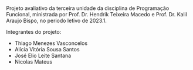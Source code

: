 # <Nome do Jogo>

Projeto avaliativo da terceira unidade da disciplina de Programação Funcional, ministrada por Prof. Dr. Hendrik Teixeira Macedo e Prof. Dr. Kalil Araujo Bispo, no periodo letivo de 2023.1. 

Integrantes do projeto:
- Thiago Menezes Vasconcelos
- Alícia Vitória Sousa Santos
- José Elio Leite Santana
- Nicolas Mateus


